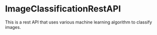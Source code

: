# ImageClassificationRestAPI
This is a rest API that uses various machine learning algorithm to classify images. 
